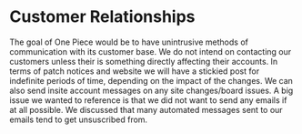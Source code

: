# Customer Relationships
The goal of One Piece would be to have unintrusive methods of communication with its customer base. We do not intend on contacting our customers unless their is something directly affecting their accounts. 
In terms of patch notices and website we will have a stickied post for indefinite periods of time, depending on the impact of the changes. 
We can also send insite account messages on any site changes/board issues.
A big issue we wanted to reference is that we did not want to send any emails if at all possible. We discussed that many automated messages sent to our emails tend to get unsuscribed from.
